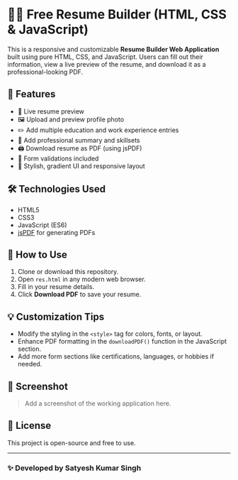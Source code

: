 # 🧑‍💼 Free Resume Builder (HTML, CSS & JavaScript)

This is a responsive and customizable **Resume Builder Web Application** built using pure HTML, CSS, and JavaScript. Users can fill out their information, view a live preview of the resume, and download it as a professional-looking PDF.

## 🚀 Features

- 📄 Live resume preview
- 🖼️ Upload and preview profile photo
- ✏️ Add multiple education and work experience entries
- 🧠 Add professional summary and skillsets
- 🖨️ Download resume as PDF (using jsPDF)
- 🧠 Form validations included
- 🎨 Stylish, gradient UI and responsive layout

## 🛠️ Technologies Used

- HTML5
- CSS3
- JavaScript (ES6)
- [jsPDF](https://github.com/parallax/jsPDF) for generating PDFs

## 📂 How to Use

1. Clone or download this repository.
2. Open `res.html` in any modern web browser.
3. Fill in your resume details.
4. Click **Download PDF** to save your resume.

## 💡 Customization Tips

- Modify the styling in the `<style>` tag for colors, fonts, or layout.
- Enhance PDF formatting in the `downloadPDF()` function in the JavaScript section.
- Add more form sections like certifications, languages, or hobbies if needed.

## 📸 Screenshot

> Add a screenshot of the working application here.

## 📃 License

This project is open-source and free to use.

---

### ✨ Developed by Satyesh Kumar Singh

